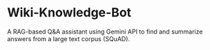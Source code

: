 # Wiki-Knowledge-Bot
A RAG-based Q&A assistant using Gemini API to find and summarize answers from a large text corpus (SQuAD).
